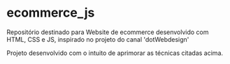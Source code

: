 # ecommerce_js
Repositório destinado para Website de ecommerce desenvolvido com HTML, CSS e JS, inspirado no projeto do canal 'dotWebdesign' 

Projeto desenvolvido com o intuito de aprimorar as técnicas citadas acima.
